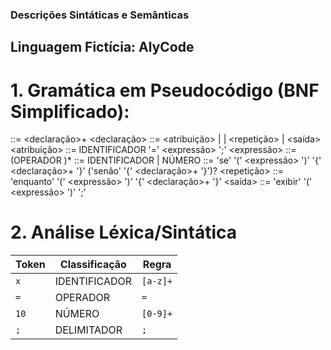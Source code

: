 ### Descrições Sintáticas e Semânticas 

## Linguagem Fictícia: AlyCode

# 1. Gramática em Pseudocódigo (BNF Simplificado):
<programa>   ::= <declaração>+
<declaração> ::= <atribuição> | <condicional> | <repetição> | <saída>
<atribuição> ::= IDENTIFICADOR '=' <expressão> ';'
<expressão>  ::= <termo> (OPERADOR <termo>)*
<termo>      ::= IDENTIFICADOR | NÚMERO
<condicional> ::= 'se' '(' <expressão> ')' '{' <declaração>+ '}' ('senão' '{' <declaração>+ '}')?
<repetição>  ::= 'enquanto' '(' <expressão> ')' '{' <declaração>+ '}'
<saída>      ::= 'exibir' '(' <expressão> ')' ';'

# 2. Análise Léxica/Sintática

| Token       | Classificação     | Regra        |
|-------------|-------------------|--------------|
| `x`         | IDENTIFICADOR     | `[a-z]+`     |
| `=`         | OPERADOR          | `=`          |
| `10`        | NÚMERO            | `[0-9]+`     |
| `;`         | DELIMITADOR       | `;`          |
